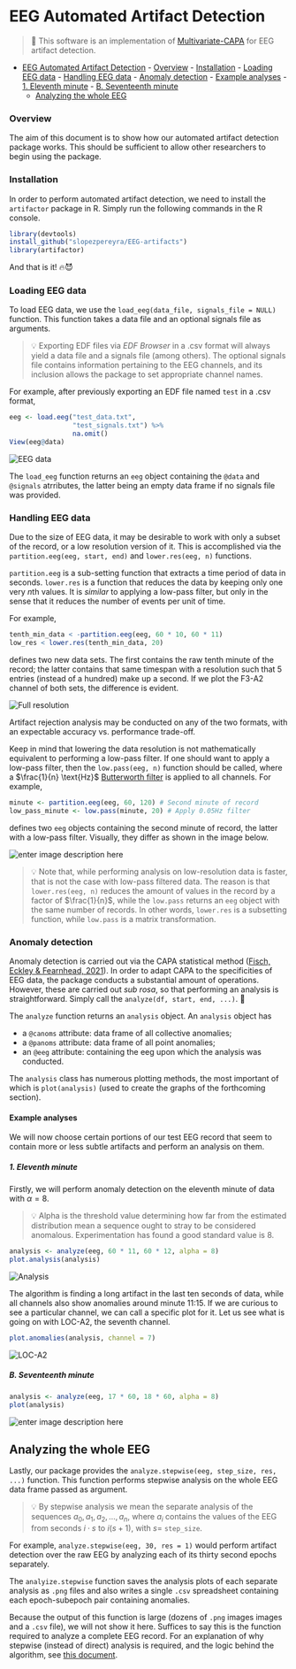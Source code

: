 ﻿# EEG Automated Artifact Detection



> :microscope: This software is an implementation of [Multivariate-CAPA](https://arxiv.org/abs/1806.01947) for EEG artifact detection.

- [EEG Automated Artifact Detection](#eeg-automated-artifact-detection)
		- [Overview](#overview)
		- [Installation](#installation)
		- [Loading EEG data](#loading-eeg-data)
		- [Handling EEG data](#handling-eeg-data)
		- [Anomaly detection](#anomaly-detection)
			- [Example analyses](#example-analyses)
				- [1. Eleventh minute](#1-eleventh-minute)
				- [B. Seventeenth minute](#b-seventeenth-minute)
	- [Analyzing the whole EEG](#analyzing-the-whole-eeg)

### Overview

The aim of this document is to show how our automated artifact detection package works. This should be sufficient to allow other researchers to begin using the package.

### Installation

In order to perform automated artifact detection, we need to install the `artifactor` package in R. Simply run the following commands in the R console.

```r
library(devtools)
install_github("slopezpereyra/EEG-artifacts")
library(artifactor)
```

And that is it! :fire::smiling_imp:

### Loading EEG data

To load EEG data, we use the `load_eeg(data_file, signals_file = NULL)` function. This function takes a data file and an optional signals file as arguments.

> :bulb: Exporting EDF files via _EDF Browser_ in a .csv format will always yield a data file and a signals file (among others). The optional signals file contains information pertaining to the EEG channels, and its inclusion allows the package to set appropriate channel names.

For example, after previously exporting an EDF file named `test` in a .csv format,

```r
eeg <- load.eeg("test_data.txt",
				"test_signals.txt") %>%
				na.omit()
View(eeg@data)

```

![EEG data](https://i.ibb.co/M9CqQzG/Screenshot-from-2022-09-04-16-20-50.png)

The `load_eeg` function returns an `eeg` object containing the `@data` and `@signals` atrributes, the latter being an empty data frame if no signals file was provided.

### Handling EEG data

Due to the size of EEG data, it may be desirable to work with only a subset of the record, or a low resolution version of it. This is accomplished via the `partition.eeg(eeg, start, end)` and `lower.res(eeg, n)` functions.

`partition.eeg` is a sub-setting function that extracts a time period of data in seconds. `lower.res` is a function that reduces the data by keeping only one very $n$th values. It is _similar_ to applying a low-pass filter, but only in the sense that it reduces the number of events per unit of time.

For example,

```r
tenth_min_data < -partition.eeg(eeg, 60 * 10, 60 * 11)
low_res < lower.res(tenth_min_data, 20)
```

defines two new data sets. The first contains the raw tenth minute of the record; the latter contains that same timespan with a resolution such that $5$ entries (instead of a hundred) make up a second. If we plot the F3-A2 channel of both sets, the difference is evident.

![Full resolution](https://i.ibb.co/PgP1S3P/plot.png)

Artifact rejection analysis may be conducted on any of the two formats, with an expectable accuracy vs. performance trade-off.

Keep in mind that lowering the data resolution is not mathematically equivalent to performing a low-pass filter. If one should want to apply a low-pass filter, then the `low.pass(eeg, n)` function should be called, where a $\frac{1}{n} \text{Hz}$ [Butterworth filter](https://en.wikipedia.org/wiki/Butterworth_filter) is applied to all channels. For example,

```r
minute <- partition.eeg(eeg, 60, 120) # Second minute of record
low_pass_minute <- low.pass(minute, 20) # Apply 0.05Hz filter
```

defines two `eeg` objects containing the second minute of record, the latter with a low-pass filter. Visually, they differ as shown in the image below.

![enter image description here](https://i.ibb.co/HnG5jTc/plot-3.png)

> :bulb: Note that, while performing analysis on low-resolution data is faster, that is not the case with low-pass filtered data. The reason is that `lower.res(eeg, n)` reduces the amount of values in the record by a factor of $\frac{1}{n}$, while the `low.pass` returns an `eeg` object with the same number of records. In other words, `lower.res` is a subsetting function, while `low.pass` is a matrix transformation.

### Anomaly detection

Anomaly detection is carried out via the CAPA statistical method ([Fisch, Eckley & Fearnhead, 2021](https://onlinelibrary.wiley.com/doi/full/10.1002/sam.11586)). In order to adapt CAPA to the specificities of EEG data, the package conducts a substantial amount of operations. However, these are carried out _sub rosa_, so that performing an analysis is straightforward. Simply call the `analyze(df, start, end, ...)`. :microscope:

The `analyze` function returns an `analysis` object. An `analysis` object has

- a `@canoms` attribute: data frame of all collective anomalies;
- a `@panoms` attribute: data frame of all point anomalies;
- an `@eeg` attribute: containing the eeg upon which the analysis was conducted.

The `analysis` class has numerous plotting methods, the most important of which is `plot(analysis)` (used to create the graphs of the forthcoming section).

#### Example analyses

We will now choose certain portions of our test EEG record that seem to contain more or less subtle artifacts and perform an analysis on them.

##### 1. Eleventh minute

Firstly, we will perform anomaly detection on the eleventh minute of data with $\alpha = 8$.

> :bulb: Alpha is the threshold value determining how far from the estimated distribution mean a sequence ought to stray to be considered anomalous. Experimentation has found a good standard value is $8$.

```r
analysis <- analyze(eeg, 60 * 11, 60 * 12, alpha = 8)
plot.analysis(analysis)
```

![Analysis](https://i.ibb.co/7KgzB77/analysis.png)

The algorithm is finding a long artifact in the last ten seconds of data, while all channels also show anomalies around minute 11:15. If we are curious to see a particular channel, we can call a specific plot for it. Let us see what is going on with LOC-A2, the seventh channel.

```r
plot.anomalies(analysis, channel = 7)
```

![LOC-A2](https://i.ibb.co/DgrQH7G/analyisis-c7.png)

##### B. Seventeenth minute

```r
analysis <- analyze(eeg, 17 * 60, 18 * 60, alpha = 8)
plot(analysis)
```

![enter image description here](https://i.ibb.co/zQDt61k/plot-4.png)

## Analyzing the whole EEG

Lastly, our package provides the `analyze.stepwise(eeg, step_size, res, ...)` function. This function performs stepwise analysis on the whole EEG data frame passed as argument.

> :bulb: By stepwise analysis we mean the separate analysis of the sequences $a_0, a_1, a_2, ..., a_n$, where $a_i$ contains the values of the EEG from seconds $i \cdot s$ to $i(s+1)$, with $s =$ `step_size`.

For example, `analyze.stepwise(eeg, 30, res = 1)` would perform artifact detection over the raw EEG by analyzing each of its thirty second epochs separately.

The `analyize.stepwise` function saves the analysis plots of each separate analysis as `.png` files and also writes a single `.csv` spreadsheet containing each epoch-subepoch pair containing anomalies.

Because the output of this function is large (dozens of `.png` images images and a `.csv` file), we will not show it here. Suffices to say this is the function required to analyze a complete EEG record. For an explanation of why stepwise (instead of direct) analysis is required, and the logic behind the algorithm, see [this document](https://github.com/slopezpereyra/EEG-artifacts/blob/main/markdowns/stepwise.md).